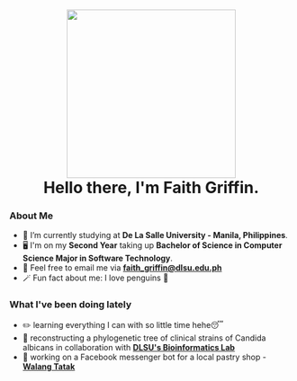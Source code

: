 <h1 align="center"><img src="https://c.tenor.com/TdXGUNE47FgAAAAi/mandalorian-baby-yoda.gif" width="300px">
<br>Hello there, I'm Faith Griffin.</h1>
 
### About Me
- 📗 I’m currently studying at **De La Salle University - Manila, Philippines**. 
- 🖥️ I'm on my **Second Year** taking up **Bachelor of Science in Computer Science Major in Software Technology**.
- 📧 Feel free to email me via **faith_griffin@dlsu.edu.ph**
- 🪄 Fun fact about me: I love penguins 🐧

### What I've been doing lately
- ✏️ learning everything I can with so little time hehe😴
- 🧬 reconstructing a phylogenetic tree of clinical strains of Candida albicans in collaboration with **[DLSU's Bioinformatics Lab](https://bioinfodlsu.com/)**
- 📨 working on a Facebook messenger bot for a local pastry shop - **[Walang Tatak](https://www.facebook.com/WalangTatak)**
